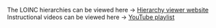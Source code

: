 The LOINC hierarchies can be viewed here -> <a href="https://goo.gl/nTU9gd">Hierarchy viewer website</a><br/>
Instructional videos can be viewed here -> <a href="https://goo.gl/11qPzh">YouTube playlist</a>

